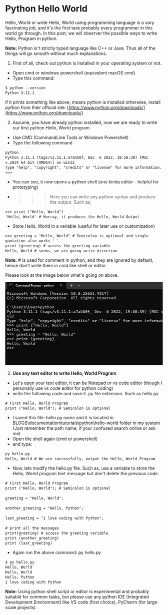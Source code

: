 # Python Hello World

Hello, World or write Hello, World using programming language is a vary fascinating job, and it's the first task probably every programmer in this world go through. In this post, we will observer the possible ways to write Hello, Program in python. 

**Note:** Python is't strictly typed language like C++ or Java. Thus all of the things will go smooth without much explanations.

1. First of all, check out python is installed in your operating system or not.

- Open cmd or windows powershell (equivalent macOS cmd)
- Type this command: 
```
$ python --version
Python 3.11.1
```

if it prints something like above, means python is installed otherwise, install python from their official site: [https://www.python.org/downloads/](https://www.python.org/downloads/)

2. Assume, you have already python installed, now we are ready to write our first python Hello, World program.
- Use CMD (CommandLine Tools or Windows Powershell)
- Type the following command
```
python
Python 3.11.1 (tags/v3.11.1:a7a450f, Dec  6 2022, 19:58:39) [MSC v.1934 64 bit (AMD64)] on win32
Type "help", "copyright", "credits" or "license" for more information.
>>>
```
- You can see, it now opens a python shell (one kinda editor - helpful for prototyping)
- >>> Here you can write any python syntax and produce the output. Such as,

```
>>> print ("Hello, World")
'Hello, World' # Hurray, it produces the Hello, World Output
```
- Store Hello, World in a variable (useful for later use or customization)
```
>>> greeting = "Hello, World" # Semicolon is optional and single quotation also works ' '
print (greeting) # access the greeting variable
Hello, World # seems, we are going write direction
```

**Note:** # is used for comment in python, and they are ignored by default, hence don't write them in cmd like shell or editor.

Please look at the image below what's going on above.

![alt text](image1.png)

2. **Use any text editor to write Hello, World Program**
- Let's open your text editor, it can be Notepad or vs code editor (though I personally use vs code editor for python coding)
- write the following code and save it .py file extension. Such as hello.py
```
# First Hello, World Program
print ("Hello, World"); # Semicolon is optional
```
- I saved this file: hello.py name and it is located in BLOGS\documentation\tutorials\python\hello-world folder in my system (Just remember the path name, if your confused search online or ask me)
- Open the shell again (cmd or powershell)
- and type:
```
py hello.py
Hello, World # We are successfully, output the Hello, World Program
```
- Now, lets modify the hello.py file. Such as, use a variable to store the Hello, World program text message but don't delete the previous code.

```
# First Hello, World Program
print ("Hello, World"); # Semicolon is optional

greeting = "Hello, World";

another_greeting = "Hello, Python";

last_greeting = "I love coding with Python";

# print all the messages
print(greeting) # access the greeting variable
print (another_greeting)
print (last_greeting)
```
- Again run the above command: py hello.py
```
$ py hello.py
Hello, World
Hello, World
Hello, Python
I love coding with Python
```

**Note:** Using python shell script or editor is experimental and probably suitable for common tasks, but please use any python IDE (Integrated Development Environment) like VS code (first choice), PyCharm (for large scale projects) 

